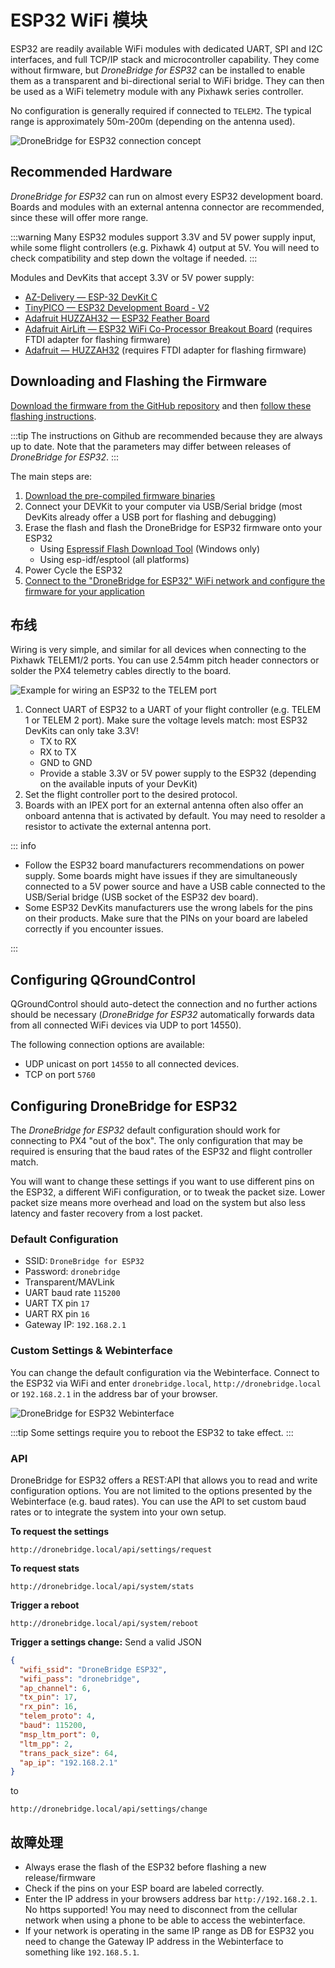 # ESP32 WiFi 模块

ESP32 are readily available WiFi modules with dedicated UART, SPI and I2C interfaces, and full TCP/IP stack and microcontroller capability.
They come without firmware, but _DroneBridge for ESP32_ can be installed to enable them as a transparent and bi-directional serial to WiFi bridge.
They can then be used as a WiFi telemetry module with any Pixhawk series controller.

No configuration is generally required if connected to `TELEM2`.
The typical range is approximately 50m-200m (depending on the antenna used).

![DroneBridge for ESP32 connection concept](../../assets/peripherals/telemetry/esp32/db_ESP32_setup.png)

## Recommended Hardware

_DroneBridge for ESP32_ can run on almost every ESP32 development board.
Boards and modules with an external antenna connector are recommended, since these will offer more range.

:::warning
Many ESP32 modules support 3.3V and 5V power supply input, while some flight controllers (e.g. Pixhawk 4) output at 5V.
You will need to check compatibility and step down the voltage if needed.
:::

Modules and DevKits that accept 3.3V or 5V power supply:

- [AZ-Delivery — ESP-32 DevKit C](https://www.az-delivery.de/en/products/esp-32-dev-kit-c-v4)
- [TinyPICO — ESP32 Development Board - V2](https://www.adafruit.com/product/4335)
- [Adafruit HUZZAH32 — ESP32 Feather Board](https://www.adafruit.com/product/3405)
- [Adafruit AirLift — ESP32 WiFi Co-Processor Breakout Board](https://www.adafruit.com/product/4201) (requires FTDI adapter for flashing firmware)
- [Adafruit — HUZZAH32](https://www.adafruit.com/product/4172) (requires FTDI adapter for flashing firmware)

## Downloading and Flashing the Firmware

[Download the firmware from the GitHub repository](https://github.com/DroneBridge/ESP32/releases) and then [follow these flashing instructions](https://github.com/DroneBridge/ESP32#installationflashing-using-precompiled-binaries).

:::tip
The instructions on Github are recommended because they are always up to date.
Note that the parameters may differ between releases of _DroneBridge for ESP32_.
:::

The main steps are:

1. [Download the pre-compiled firmware binaries](https://github.com/DroneBridge/ESP32/releases)
2. Connect your DEVKit to your computer via USB/Serial bridge (most DevKits already offer a USB port for flashing and debugging)
3. Erase the flash and flash the DroneBridge for ESP32 firmware onto your ESP32
   - Using [Espressif Flash Download Tool](https://www.espressif.com/en/support/download/other-tools) (Windows only)
   - Using esp-idf/esptool (all platforms)
4. Power Cycle the ESP32
5. [Connect to the "DroneBridge for ESP32" WiFi network and configure the firmware for your application](#configuring-dronebridge-for-esp32)

## 布线

Wiring is very simple, and similar for all devices when connecting to the Pixhawk TELEM1/2 ports.
You can use 2.54mm pitch header connectors or solder the PX4 telemetry cables directly to the board.

![Example for wiring an ESP32 to the TELEM port](../../assets/peripherals/telemetry/esp32/pixhawk_wiring.png)

1. Connect UART of ESP32 to a UART of your flight controller (e.g. TELEM 1 or TELEM 2 port).
   Make sure the voltage levels match: most ESP32 DevKits can only take 3.3V!
   - TX to RX
   - RX to TX
   - GND to GND
   - Provide a stable 3.3V or 5V power supply to the ESP32 (depending on the available inputs of your DevKit)
2. Set the flight controller port to the desired protocol.
3. Boards with an IPEX port for an external antenna often also offer an onboard antenna that is activated by default.
   You may need to resolder a resistor to activate the external antenna port.

::: info

- Follow the ESP32 board manufacturers recommendations on power supply.
  Some boards might have issues if they are simultaneously connected to a 5V power source and have a USB cable connected to the USB/Serial bridge (USB socket of the ESP32 dev board).
- Some ESP32 DevKits manufacturers use the wrong labels for the pins on their products.
  Make sure that the PINs on your board are labeled correctly if you encounter issues.

:::

## Configuring QGroundControl

QGroundControl should auto-detect the connection and no further actions should be necessary (_DroneBridge for ESP32_ automatically forwards data from all connected WiFi devices via UDP to port 14550).

The following connection options are available:

- UDP unicast on port `14550` to all connected devices.
- TCP on port `5760`

## Configuring DroneBridge for ESP32

The _DroneBridge for ESP32_ default configuration should work for connecting to PX4 "out of the box".
The only configuration that may be required is ensuring that the baud rates of the ESP32 and flight controller match.

You will want to change these settings if you want to use different pins on the ESP32, a different WiFi configuration, or to tweak the packet size.
Lower packet size means more overhead and load on the system but also less latency and faster recovery from a lost packet.

### Default Configuration

- SSID: `DroneBridge for ESP32`
- Password: `dronebridge`
- Transparent/MAVLink
- UART baud rate `115200`
- UART TX pin `17`
- UART RX pin `16`
- Gateway IP: `192.168.2.1`

### Custom Settings & Webinterface

You can change the default configuration via the Webinterface.
Connect to the ESP32 via WiFi and enter `dronebridge.local`, `http://dronebridge.local` or `192.168.2.1` in the address
bar of your browser.

![DroneBridge for ESP32 Webinterface](../../assets/peripherals/telemetry/esp32/dbesp32_webinterface.png)

:::tip
Some settings require you to reboot the ESP32 to take effect.
:::

### API

DroneBridge for ESP32 offers a REST:API that allows you to read and write configuration options.
You are not limited to the options presented by the Webinterface (e.g. baud rates).
You can use the API to set custom baud rates or to integrate the system into your own setup.

**To request the settings**

```http request
http://dronebridge.local/api/settings/request
```

**To request stats**

```http request
http://dronebridge.local/api/system/stats
```

**Trigger a reboot**

```http request
http://dronebridge.local/api/system/reboot
```

**Trigger a settings change:** Send a valid JSON

```json
{
  "wifi_ssid": "DroneBridge ESP32",
  "wifi_pass": "dronebridge",
  "ap_channel": 6,
  "tx_pin": 17,
  "rx_pin": 16,
  "telem_proto": 4,
  "baud": 115200,
  "msp_ltm_port": 0,
  "ltm_pp": 2,
  "trans_pack_size": 64,
  "ap_ip": "192.168.2.1"
}
```

to

```http request
http://dronebridge.local/api/settings/change
```

## 故障处理

- Always erase the flash of the ESP32 before flashing a new release/firmware
- Check if the pins on your ESP board are labeled correctly.
- Enter the IP address in your browsers address bar `http://192.168.2.1`.
  No https supported!
  You may need to disconnect from the cellular network when using a phone to be able to access the webinterface.
- If your network is operating in the same IP range as DB for ESP32 you need to change the Gateway IP address in the Webinterface to something like `192.168.5.1`.
